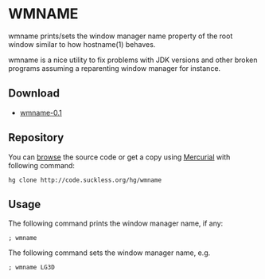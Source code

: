 WMNAME
======
wmname prints/sets the window manager name property of the root window similar
to how hostname(1) behaves.

wmname is a nice utility to fix problems with JDK versions and other broken
programs assuming a reparenting window manager for instance.

Download
--------
* [wmname-0.1](http://code.suckless.org/dl/tools/wmname-0.1.tar.gz)

Repository
----------
You can [browse](http://code.suckless.org/hg/wmname) the source code or get a
copy using [Mercurial](http://www.selenic.com/mercurial/) with following
command:

	hg clone http://code.suckless.org/hg/wmname

Usage
-----
The following command prints the window manager name, if any:

	; wmname

The following command sets the window manager name, e.g.

	; wmname LG3D

